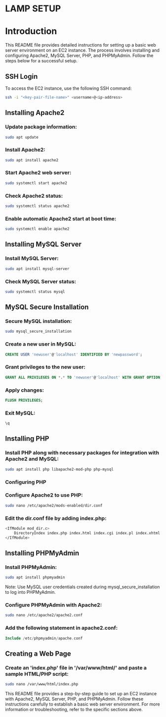 # LAMP SETUP
# Introduction
This README file provides detailed instructions for setting up a basic web server environment on an EC2 instance. The process involves installing and configuring Apache2, MySQL Server, PHP, and PHPMyAdmin. Follow the steps below for a successful setup.

## SSH Login
To access the EC2 instance, use the following SSH command:

``` bash
ssh -i "<key-pair-file-name>" <username>@<ip-address>
```


## Installing Apache2
### Update package information:

``` bash
sudo apt update
```

### Install Apache2:

``` bash
sudo apt install apache2
```
### Start Apache2 web server:

``` bash
sudo systemctl start apache2
```

### Check Apache2 status:

``` bash
sudo systemctl status apache2
```

### Enable automatic Apache2 start at boot time:

``` bash
sudo systemctl enable apache2
```


## Installing MySQL Server
### Install MySQL Server:

``` bash
sudo apt install mysql-server
```

### Check MySQL Server status:

``` bash
sudo systemctl status mysql
```


## MySQL Secure Installation

### Secure MySQL installation:

``` bash
sudo mysql_secure_installation
```

### Create a new user in MySQL:

``` sql
CREATE USER 'newuser'@'localhost' IDENTIFIED BY 'newpassword';

```
### Grant privileges to the new user:

``` sql
GRANT ALL PRIVILEGES ON *.* TO 'newuser'@'localhost' WITH GRANT OPTION;
```

### Apply changes:

``` sql
FLUSH PRIVILEGES;
```

### Exit MySQL:

``` sql
\q
```


## Installing PHP
### Install PHP along with necessary packages for integration with Apache2 and MySQL:


``` bash
sudo apt install php libapache2-mod-php php-mysql
```

### Configuring PHP
### Configure Apache2 to use PHP:

``` bash
sudo nano /etc/apache2/mods-enabled/dir.conf
```

### Edit the dir.conf file by adding index.php:

``` bash
<IfModule mod_dir.c>
    DirectoryIndex index.php index.html index.cgi index.pl index.xhtml index.htm
</IfModule>
```


## Installing PHPMyAdmin
### Install PHPMyAdmin:

``` bash
sudo apt install phpmyadmin
```
Note: Use MySQL user credentials created during mysql_secure_installation to log into PHPMyAdmin.

### Configure PHPMyAdmin with Apache2:

``` bash
sudo nano /etc/apache2/apache2.conf
```

### Add the following statement in apache2.conf:

``` php
Include /etc/phpmyadmin/apache.conf
```


## Creating a Web Page
### Create an 'index.php' file in '/var/www/html/' and paste a sample HTML/PHP script:

``` bash
sudo nano /var/www/html/index.php
```
This README file provides a step-by-step guide to set up an EC2 instance with Apache2, MySQL Server, PHP, and PHPMyAdmin. Follow these instructions carefully to establish a basic web server environment. For more information or troubleshooting, refer to the specific sections above.






